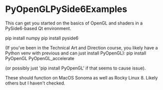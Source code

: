 # PyOpenGLPySide6Examples
This can get you started on the basics of OpenGL and shaders in a PySide6-based Qt environment.

pip install numpy
pip install pyside6

(If you've been in the Technical Art and Direction course, you likely have a Python venv with previous and can just install PyOpenGL):
pip install PyOpenGL PyOpenGL_accelerate

(or possibly just 'pip install PyOpenGL' if that seems to cause issue).

These should function on MacOS Sonoma as well as Rocky Linux 8.  Likely others but I haven't checked.

